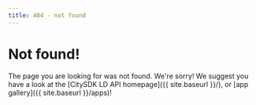 ```yaml
---
title: 404 - not found
---
```


# Not found!

The page you are looking for was not found. We're sorry! We suggest you have a look at the [CitySDK LD API homepage]({{ site.baseurl }}/), or [app gallery]({{ site.baseurl }}/apps)!

